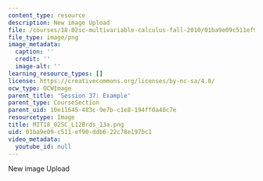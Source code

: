 ```yaml
---
content_type: resource
description: New image Upload
file: /courses/18-02sc-multivariable-calculus-fall-2010/01ba9e09c511ef90ddb622c78e197bc1_MIT18_02SC_L12Brds_13a.png
file_type: image/png
image_metadata:
  caption: ''
  credit: ''
  image-alt: ''
learning_resource_types: []
license: https://creativecommons.org/licenses/by-nc-sa/4.0/
ocw_type: OCWImage
parent_title: 'Session 37: Example'
parent_type: CourseSection
parent_uid: 10e11645-483c-9e7b-c1e8-194ff0a40c7e
resourcetype: Image
title: MIT18_02SC_L12Brds_13a.png
uid: 01ba9e09-c511-ef90-ddb6-22c78e197bc1
video_metadata:
  youtube_id: null
---
```

New image Upload